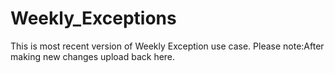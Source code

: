 # Weekly_Exceptions
This is most recent version of Weekly Exception use case.
Please note:After making new changes upload back here.
